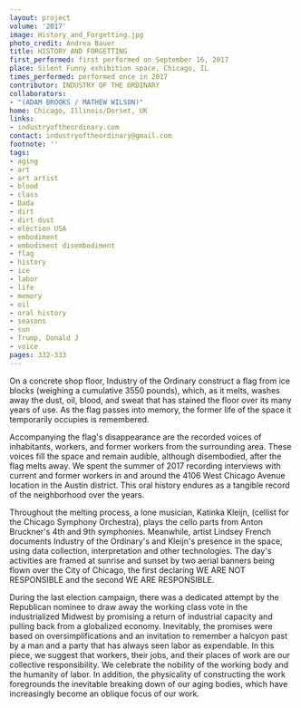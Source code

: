 ```yaml
---
layout: project
volume: '2017'
image: History_and_Forgetting.jpg
photo_credit: Andrea Bauer
title: HISTORY AND FORGETTING
first_performed: first performed on September 16, 2017
place: Silent Funny exhibition space, Chicago, IL
times_performed: performed once in 2017
contributor: INDUSTRY OF THE ORDINARY
collaborators:
- "(ADAM BROOKS / MATHEW WILSON)"
home: Chicago, Illinois/Dorset, UK
links:
- industryoftheordinary.com
contact: industryoftheordinary@gmail.com
footnote: ''
tags:
- aging
- art
- art artist
- blood
- class
- Dada
- dirt
- dirt dust
- election USA
- embodiment
- embodiment disembodiment
- flag
- history
- ice
- labor
- life
- memory
- oil
- oral history
- seasons
- sun
- Trump, Donald J
- voice
pages: 332-333
---
```


On a concrete shop floor, Industry of the Ordinary construct a flag from ice blocks (weighing a cumulative 3550 pounds), which, as it melts, washes away the dust, oil, blood, and sweat that has stained the floor over its many years of use. As the flag passes into memory, the former life of the space it temporarily occupies is remembered.

Accompanying the flag's disappearance are the recorded voices of inhabitants, workers, and former workers from the surrounding area. These voices fill the space and remain audible, although disembodied, after the flag melts away. We spent the summer of 2017 recording interviews with current and former workers in and around the 4106 West Chicago Avenue location in the Austin district. This oral history endures as a tangible record of the neighborhood over the years.

Throughout the melting process, a lone musician, Katinka Kleijn, (cellist for the Chicago Symphony Orchestra), plays the cello parts from Anton Bruckner's 4th and 9th symphonies. Meanwhile, artist Lindsey French documents Industry of the Ordinary's and Kleijn's presence in the space, using data collection, interpretation and other technologies. The day's activities are framed at sunrise and sunset by two aerial banners being flown over the City of Chicago, the first declaring WE ARE NOT RESPONSIBLE and the second WE ARE RESPONSIBLE.

During the last election campaign, there was a dedicated attempt by the Republican nominee to draw away the working class vote in the industrialized Midwest by promising a return of industrial capacity and pulling back from a globalized economy. Inevitably, the promises were based on oversimplifications and an invitation to remember a halcyon past by a man and a party that has always seen labor as expendable. In this piece, we suggest that workers, their jobs, and their places of work are our collective responsibility. We celebrate the nobility of the working body and the humanity of labor. In addition, the physicality of constructing the work foregrounds the inevitable breaking down of our aging bodies, which have increasingly become an oblique focus of our work.
